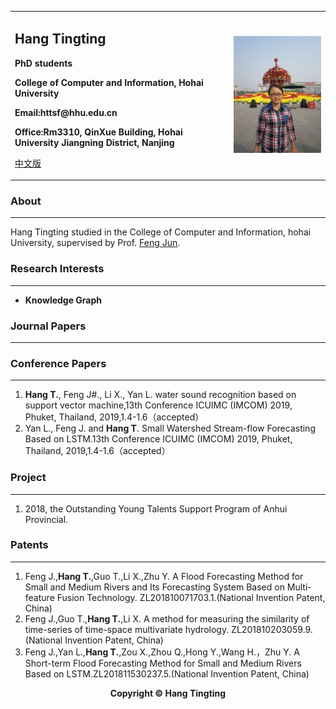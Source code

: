 <div>
<table border="0">
  <tr>
    <td>
      <h2>Hang Tingting</h2>
      <p><b>PhD students</b></p>
      <p><b>College of Computer and Information, Hohai University</b></p>
      <p><b>Email:httsf@hhu.edu.cn</b></p>
      <p><b>Office:Rm3310, QinXue Building, Hohai University Jiangning District, Nanjing</b></p>
      <p><a href="/index-cn.html">中文版</a></p>
    </td>
    <td>
      <img src="/hangtingting.jpg" >
    </td>
  </tr>
</table>
</div>


### About
___
Hang Tingting studied in the College of Computer and Information, hohai University, supervised by Prof. [Feng Jun](http://cies.hhu.edu.cn/2013/0508/c4122a54863/page.htm).


### Research Interests
___
- **Knowledge Graph**


### Journal Papers
___


### Conference Papers
___
1. **Hang T.**, Feng J#., Li X., Yan L. water sound recognition based on support vector machine,13th Conference ICUIMC (IMCOM) 2019, Phuket, Thailand, 2019,1.4-1.6（accepted）
2. Yan L., Feng J. and **Hang T**. Small Watershed Stream-flow Forecasting Based on LSTM.13th Conference ICUIMC (IMCOM) 2019, Phuket, Thailand, 2019,1.4-1.6（accepted）


### Project
___
1.  2018, the Outstanding Young Talents Support Program of Anhui Provincial.


### Patents
___
1. Feng J.,**Hang T.**,Guo T.,Li X.,Zhu Y. A Flood Forecasting Method for Small and Medium Rivers and Its Forecasting System Based on Multi-feature Fusion Technology. ZL201810071703.1.(National Invention Patent, China)
2. Feng J.,Guo T.,**Hang T.**,Li X. A method for measuring the similarity of time-series of time-space multivariate hydrology. ZL201810203059.9.(National Invention Patent, China) 
3. Feng J.,Yan L.,**Hang T.**,Zou X.,Zhou Q.,Hong Y.,Wang H.，Zhu Y. A Short-term Flood Forecasting Method for Small and Medium Rivers Based on LSTM.ZL201811530237.5.(National Invention Patent, China) 


<center><p><b>Copyright © Hang Tingting</b></p></center>
      

